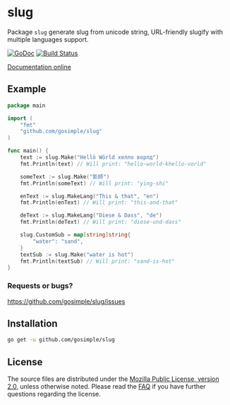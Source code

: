 slug
====

Package `slug` generate slug from unicode string, URL-friendly slugify with
multiple languages support.

[![GoDoc](https://godoc.org/github.com/gosimple/slug?status.png)](https://godoc.org/github.com/gosimple/slug)
[![Build Status](https://drone.io/github.com/gosimple/slug/status.png)](https://drone.io/github.com/gosimple/slug/latest)

[Documentation online](http://godoc.org/github.com/gosimple/slug)

## Example

```go
package main

import (
	"fmt"
	"github.com/gosimple/slug"
)

func main() {
	text := slug.Make("Hellö Wörld хелло ворлд")
	fmt.Println(text) // Will print: "hello-world-khello-vorld"

	someText := slug.Make("影師")
	fmt.Println(someText) // Will print: "ying-shi"

	enText := slug.MakeLang("This & that", "en")
	fmt.Println(enText) // Will print: "this-and-that"

	deText := slug.MakeLang("Diese & Dass", "de")
	fmt.Println(deText) // Will print: "diese-und-dass"

	slug.CustomSub = map[string]string{
		"water": "sand",
	}
	textSub := slug.Make("water is hot")
	fmt.Println(textSub) // Will print: "sand-is-hot"
}

```

### Requests or bugs?
<https://github.com/gosimple/slug/issues>

## Installation
```sh
go get -u github.com/gosimple/slug
```

## License

The source files are distributed under the
[Mozilla Public License, version 2.0](http://mozilla.org/MPL/2.0/),
unless otherwise noted.
Please read the [FAQ](http://www.mozilla.org/MPL/2.0/FAQ.html)
if you have further questions regarding the license.
